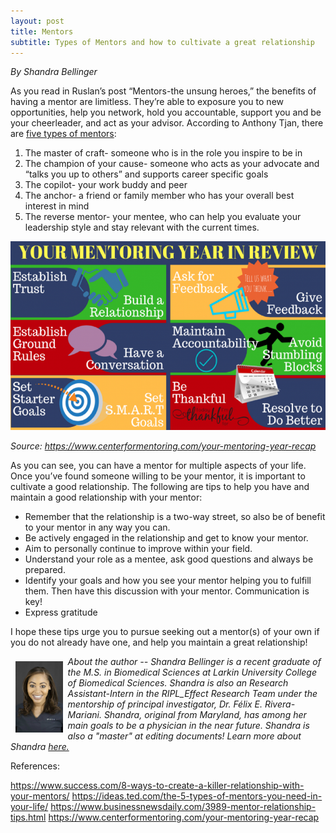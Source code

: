 ```yaml
---
layout: post
title: Mentors
subtitle: Types of Mentors and how to cultivate a great relationship
---
```


*By Shandra Bellinger*

As you read in Ruslan’s post “Mentors-the unsung heroes,” the benefits of having a mentor are limitless. They’re able to exposure you to new opportunities, help you network, hold you accountable, support you and be your cheerleader, and act as your advisor. According to Anthony Tjan, there are <a href="https://ideas.ted.com/the-5-types-of-mentors-you-need-in-your-life/" target="_blank"> five types of mentors</a>: 

1) The master of craft- someone who is in the role you inspire to be in
2) The champion of your cause- someone who acts as your advocate and “talks you up to others” and supports career specific goals
3) The copilot- your work buddy and peer
4) The anchor- a friend or family member who has your overall best interest in mind 
5) The reverse mentor- your mentee, who can help you evaluate your leadership style and stay relevant with the current times.

<img src="/img/mentors_sb.png" alt="Types of Mentors" class="inline"/>

*Source: https://www.centerformentoring.com/your-mentoring-year-recap*

As you can see, you can have a mentor for multiple aspects of your life. Once you’ve found someone willing to be your mentor, it is important to cultivate a good relationship. The following are tips to help you have and maintain a good relationship with your mentor:

- Remember that the relationship is a two-way street, so also be of benefit to your mentor in any way you can.
- Be actively engaged in the relationship and get to know your mentor. 
- Aim to personally continue to improve within your field.
- Understand your role as a mentee, ask good questions and always be prepared.
- Identify your goals and how you see your mentor helping you to fulfill them. Then have this discussion with your mentor. Communication is key!
- Express gratitude

I hope these tips urge you to pursue seeking out a mentor(s) of your own if you do not already have one, and help you maintain a great relationship!

<img src="/img/Shandra.jpeg" alt="Shandra Bellinger" align="left" style="width: 15%; height: 15%; margin:8px">
<p><i>About the author -- Shandra Bellinger is a recent graduate of the M.S. in Biomedical Sciences at Larkin University College of Biomedical Sciences. Shandra is also an Research Assistant-Intern in the RIPL_Effect Research Team under the mentorship of principal investigator, Dr. Félix E. Rivera-Mariani. Shandra, original from Maryland, has among her main goals to be a physician in the near future. Shandra is also a "master" at editing documents! Learn more about Shandra <a href="https://www.riplrt.com/members/#Shandra%20Bellinger">here. </a> </i></p>

References: 

https://www.success.com/8-ways-to-create-a-killer-relationship-with-your-mentors/
https://ideas.ted.com/the-5-types-of-mentors-you-need-in-your-life/
https://www.businessnewsdaily.com/3989-mentor-relationship-tips.html
https://www.centerformentoring.com/your-mentoring-year-recap 

